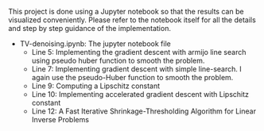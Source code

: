 This project is done using a Jupyter notebook so that the results can be visualized conveniently. Please refer to the notebook itself for all the details and step by step guidance of the implementation.

* TV-denoising.ipynb: The jupyter notebook file
	* Line 5: Implementing the gradient descent with armijo line search using pseudo huber function to smooth the problem. 
	* Line 7: Implementing gradient descent with simple line-search. I again use the pseudo-Huber function to smooth the problem. 
	* Line 9: Computing a Lipschitz constant
	* Line 10: Implementing accelerated gradient descent with Lipschitz constant 
	* Line 12: A Fast Iterative Shrinkage-Thresholding Algorithm for Linear Inverse Problems
